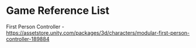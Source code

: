 # Game Reference List

First Person Controller - https://assetstore.unity.com/packages/3d/characters/modular-first-person-controller-189884
